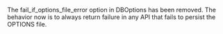 The fail_if_options_file_error option in DBOptions has been removed. The behavior now is to always return failure in any API that fails to persist the OPTIONS file.
